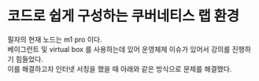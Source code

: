 # 코드로 쉽게 구성하는 쿠버네티스 랩 환경
   
필자의 현재 노드는 m1 pro 이다.      
베이그런트 및 virtual box 를 사용하는데 있어 운영체제 이슈가 있어서 강의를 진행하기 힘들었다.  
이를 해결하고자 인터넷 서칭을 했을 때 아래와 같은 방식으로 문제를 해결했다. 
